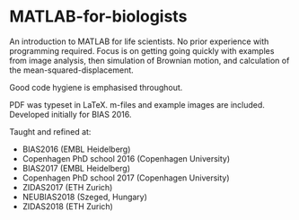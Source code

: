 # MATLAB-for-biologists
An introduction to MATLAB for life scientists. 
No prior experience with programming required. 
Focus is on getting going quickly with examples from image analysis, then simulation of Brownian motion, and calculation of the mean-squared-displacement. 

Good code hygiene is emphasised throughout.

PDF was typeset in LaTeX.
m-files and example images are included.
Developed initially for BIAS 2016.

Taught and refined at:
- BIAS2016 (EMBL Heidelberg)
- Copenhagen PhD school 2016 (Copenhagen University)
- BIAS2017 (EMBL Heidelberg)
- Copenhagen PhD school 2017 (Copenhagen University)
- ZIDAS2017 (ETH Zurich)
- NEUBIAS2018 (Szeged, Hungary)
- ZIDAS2018 (ETH Zurich) 
